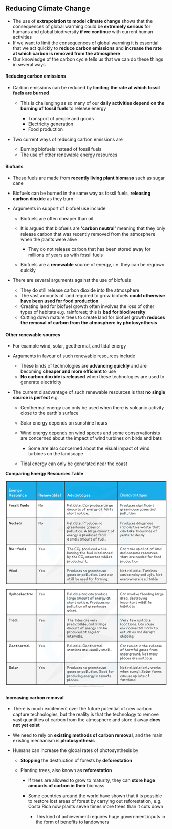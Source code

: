 Reducing Climate Change
-----------------------

* The use of <b>extrapolation to model climate change</b> shows that the consequences of global warming could be<b> extremely serious</b> for humans and global biodiversity<b> if we continue </b>with current human activities
* If we want to limit the consequences of global warming it is essential that we act quickly to <b>reduce carbon emissions</b> and <b>increase the rate at which carbon is removed from the atmosphere</b>
* Our knowledge of the carbon cycle tells us that we can do these things in several ways

#### Reducing carbon emissions

* Carbon emissions can be reduced by <b>limiting the rate at which fossil fuels are burned</b>

  + This is challenging as so many of our <b>daily activities depend on the burning of fossil fuels </b>to release energy

    - Transport of people and goods
    - Electricity generation
    - Food production
* Two current ways of reducing carbon emissions are

  + Burning biofuels instead of fossil fuels
  + The use of other renewable energy resources

#### Biofuels

* These fuels are made from <b>recently living plant biomass</b> such as sugar cane
* Biofuels can be burned in the same way as fossil fuels, <b>releasing carbon dioxide</b> as they burn
* Arguments in support of biofuel use include

  + Biofuels are often cheaper than oil
  + It is argued that biofuels are <b>'carbon neutral'</b> meaning that they only release carbon that was recently removed from the atmosphere when the plants were alive

    - They do not release carbon that has been stored away for millions of years as with fossil fuels
  + Biofuels are a <b>renewable</b> source of energy, i.e. they can be regrown quickly
* There are several arguments against the use of biofuels

  + They do still release carbon dioxide into the atmosphere
  + The vast amounts of land required to grow biofuels <b>could otherwise have been used for food production</b>
  + Creating land for biofuel growth often involves the loss of other types of habitats e.g. rainforest; this is <b>bad for biodiversity</b>
  + Cutting down mature trees to create land for biofuel growth <b>reduces the removal of carbon from the atmosphere by photosynthesis</b>

#### Other renewable sources

* For example wind, solar, geothermal, and tidal energy
* Arguments in favour of such renewable resources include

  + These kinds of technologies are <b>advancing quickly</b> and are becoming <b>cheaper and more efficient </b>to use
  + <b>No carbon dioxide is released</b> when these technologies are used to generate electricity
* The current disadvantage of such renewable resources is that <b>no single source is perfect </b>e.g.

  + Geothermal energy can only be used when there is volcanic activity close to the earth's surface
  + Solar energy depends on sunshine hours
  + Wind energy depends on wind speeds and some conservationists are concerned about the impact of wind turbines on birds and bats

    - Some are also concerned about the visual impact of wind turbines on the landscape
  + Tidal energy can only be generated near the coast

<b>Comparing Energy Resources Table</b>

![Comparing Energy Resources Table 1](1.2.2-Comparing-Energy-Resources-Table-1.png)

![Comparing Energy Resources Table 2](1.2.2-Comparing-Energy-Resources-Table-2.png)

#### Increasing carbon removal

* There is much excitement over the future potential of new carbon capture technologies, but the reality is that the technology to remove vast quantities of carbon from the atmosphere and store it away <b>does not yet exist</b>
* We need to rely on <b>existing methods of carbon removal</b>, and the main existing mechanism is<b> photosynthesis</b>
* Humans can increase the global rates of photosynthesis by

  + <b>Stopping </b>the destruction of forests by <b>deforestation</b>
  + Planting trees, also known as <b>reforestation</b>

    - If trees are allowed to grow to maturity, they can <b>store huge amounts of carbon in their </b>biomass
    - Some countries around the world have shown that it is possible to restore lost areas of forest by carrying out reforestation, e.g. Costa Rica now plants seven times more trees than it cuts down

      * This kind of achievement requires huge government inputs in the form of benefits to landowners